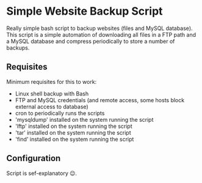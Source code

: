 # Simple Website Backup Script

Really simple bash script to backup websites (files and MySQL database). This script is a simple automation of downloading all files in a FTP path and a MySQL database and compress periodically to store a number of backups.

## Requisites

Minimum requisites for this to work:

 - Linux shell backup with Bash
 - FTP and MySQL credentials (and remote access, some hosts block external access to database)
 - cron to periodically runs the scripts
 - 'mysqldump' installed on the system running the script
 - 'lftp' installed on the system running the script
 - 'tar' installed on the system running the script
 - 'find' installed on the system running the script

## Configuration

Script is sef-explanatory 😉.
